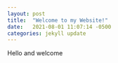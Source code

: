 ```yaml
---
layout: post
title:  "Welcome to my Website!"
date:   2021-08-01 11:07:14 -0500
categories: jekyll update
---
```


Hello and welcome 
